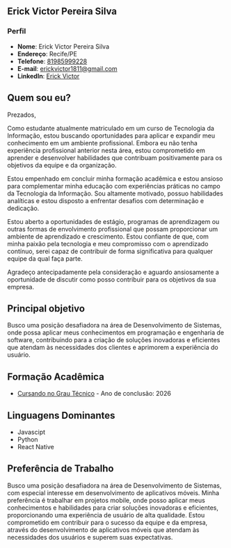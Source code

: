 
## Erick Victor Pereira Silva

### Perfil

- **Nome**: Erick Victor Pereira Silva
- **Endereço**: Recife/PE
- **Telefone**: [81985999228](tel:+5581985999228)
- **E-mail**: [erickvictor1811@gmail.com](mailto:erickvictor1811@gmail.com)
- **LinkedIn**: [Erick Victor](https://www.linkedin.com/in/%20erick-victor-bba487228)


## Quem sou eu?

Prezados,

Como estudante atualmente matriculado em um curso de Tecnologia da Informação, estou buscando oportunidades para aplicar e expandir meu conhecimento em um ambiente profissional. Embora eu não tenha experiência profissional anterior nesta área, estou comprometido em aprender e desenvolver habilidades que contribuam positivamente para os objetivos da equipe e da organização.

Estou empenhado em concluir minha formação acadêmica e estou ansioso para complementar minha educação com experiências práticas no campo da Tecnologia da Informação. Sou altamente motivado, possuo habilidades analíticas e estou disposto a enfrentar desafios com determinação e dedicação.

Estou aberto a oportunidades de estágio, programas de aprendizagem ou outras formas de envolvimento profissional que possam proporcionar um ambiente de aprendizado e crescimento. Estou confiante de que, com minha paixão pela tecnologia e meu compromisso com o aprendizado contínuo, serei capaz de contribuir de forma significativa para qualquer equipe da qual faça parte.

Agradeço antecipadamente pela consideração e aguardo ansiosamente a oportunidade de discutir como posso contribuir para os objetivos da sua empresa.

## Principal objetivo

Busco uma posição desafiadora na área de Desenvolvimento de Sistemas, onde possa aplicar meus conhecimentos em programação e engenharia de software, contribuindo para a criação de soluções inovadoras e eficientes que atendam às necessidades dos clientes e aprimorem a experiência do usuário.

## Formação Acadêmica

- [Cursando no Grau Técnico](https://www.grautecnico.com.br/brasil/matriculasabertas?google=true&utm_campaign=Pmax-institucional&utm_source=GoogleAds&utm_medium=PMax&gad_source=1&gclid=CjwKCAjwko21BhAPEiwAwfaQCC6le1hESrHRFsYKQ38-2l_UJHCmxT-x4nKphenh-N56-Vejy3apJhoCpVEQAvD_BwE) - Ano de conclusão: 2026

## Linguagens Dominantes

- Javascipt
- Python
- React Native


## Preferência de Trabalho

Busco uma posição desafiadora na área de Desenvolvimento de Sistemas, com especial interesse em desenvolvimento de aplicativos móveis. Minha preferência é trabalhar em projetos mobile, onde posso aplicar meus conhecimentos e habilidades para criar soluções inovadoras e eficientes, proporcionando uma experiência de usuário de alta qualidade. Estou comprometido em contribuir para o sucesso da equipe e da empresa, através do desenvolvimento de aplicativos móveis que atendam às necessidades dos usuários e superem suas expectativas.
